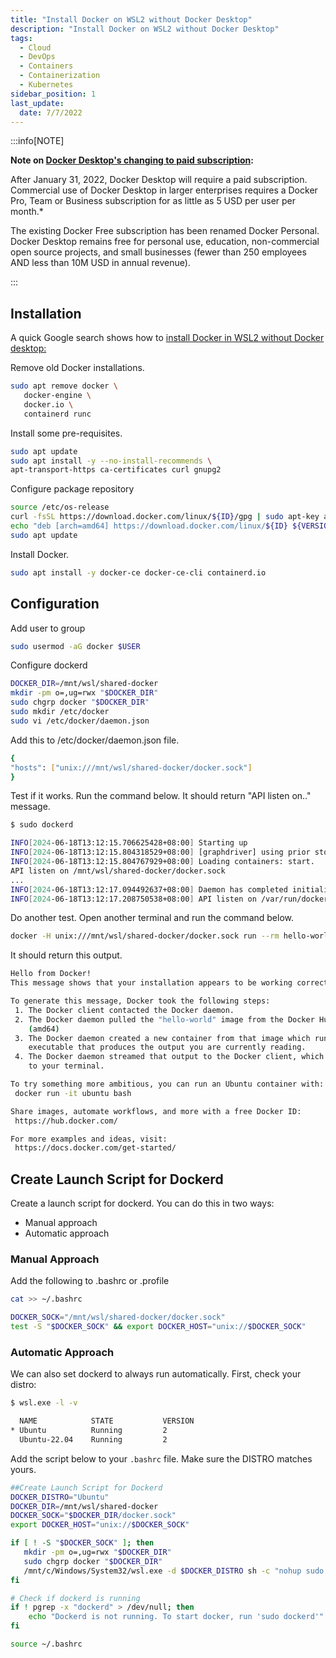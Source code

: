 ```yaml
---
title: "Install Docker on WSL2 without Docker Desktop"
description: "Install Docker on WSL2 without Docker Desktop"
tags: 
  - Cloud
  - DevOps
  - Containers
  - Containerization
  - Kubernetes
sidebar_position: 1
last_update:
  date: 7/7/2022
---
```




:::info[NOTE]

**Note on [Docker Desktop's changing to paid subscription](https://www.docker.com/legal/docker-subscription-service-agreement/):**

After January 31, 2022, Docker Desktop will require a paid subscription.
Commercial use of Docker Desktop in larger enterprises requires a Docker Pro, Team or Business subscription for as little as 5 USD per user per month.*

The existing Docker Free subscription has been renamed Docker Personal. Docker Desktop remains free for personal use, education, non-commercial open source projects, and small businesses (fewer than 250 employees AND less than 10M USD in annual revenue).

:::


## Installation 

A quick Google search shows how to [install Docker in WSL2 without Docker desktop:](https://dev.solita.fi/2021/12/21/docker-on-wsl2-without-docker-desktop.html)

Remove old Docker installations.

```bash
sudo apt remove docker \
   docker-engine \
   docker.io \
   containerd runc 
```

Install some pre-requisites.

```bash
sudo apt update 
sudo apt install -y --no-install-recommends \
apt-transport-https ca-certificates curl gnupg2
```

Configure package repository

```bash
source /etc/os-release 
curl -fsSL https://download.docker.com/linux/${ID}/gpg | sudo apt-key add -
echo "deb [arch=amd64] https://download.docker.com/linux/${ID} ${VERSION_CODENAME} stable" | sudo tee /etc/apt/sources.list.d/docker.list
sudo apt update
```

Install Docker.

```bash
sudo apt install -y docker-ce docker-ce-cli containerd.io
```

## Configuration 

Add user to group

```bash
sudo usermod -aG docker $USER 
```

Configure dockerd

```bash
DOCKER_DIR=/mnt/wsl/shared-docker
mkdir -pm o=,ug=rwx "$DOCKER_DIR"
sudo chgrp docker "$DOCKER_DIR"
sudo mkdir /etc/docker
sudo vi /etc/docker/daemon.json 
```

Add this to /etc/docker/daemon.json  file. 

```bash
{
"hosts": ["unix:///mnt/wsl/shared-docker/docker.sock"]
}
```

Test if it works. Run the command below. It should return "API listen on.." message.

```bash
$ sudo dockerd 

INFO[2024-06-18T13:12:15.706625428+08:00] Starting up
INFO[2024-06-18T13:12:15.804318529+08:00] [graphdriver] using prior storage driver: overlay2
INFO[2024-06-18T13:12:15.804767929+08:00] Loading containers: start.
API listen on /mnt/wsl/shared-docker/docker.sock
...
INFO[2024-06-18T13:12:17.094492637+08:00] Daemon has completed initialization
INFO[2024-06-18T13:12:17.208750538+08:00] API listen on /var/run/docker.sock
```

Do another test. Open another terminal and run the command below.

```bash
docker -H unix:///mnt/wsl/shared-docker/docker.sock run --rm hello-world
```

It should return this output.

 
```bash
Hello from Docker!
This message shows that your installation appears to be working correctly.

To generate this message, Docker took the following steps:
 1. The Docker client contacted the Docker daemon.
 2. The Docker daemon pulled the "hello-world" image from the Docker Hub.
    (amd64)
 3. The Docker daemon created a new container from that image which runs the
    executable that produces the output you are currently reading.
 4. The Docker daemon streamed that output to the Docker client, which sent it
    to your terminal.

To try something more ambitious, you can run an Ubuntu container with:
 docker run -it ubuntu bash

Share images, automate workflows, and more with a free Docker ID:
 https://hub.docker.com/

For more examples and ideas, visit:
 https://docs.docker.com/get-started/
```
 

## Create Launch Script for Dockerd 

Create a launch script for dockerd. You can do this in two ways:

- Manual approach
- Automatic approach 

### Manual Approach 

Add the following to .bashrc or .profile 

```bash
cat >> ~/.bashrc

DOCKER_SOCK="/mnt/wsl/shared-docker/docker.sock"
test -S "$DOCKER_SOCK" && export DOCKER_HOST="unix://$DOCKER_SOCK"
```


### Automatic Approach 

We can also set dockerd to always run automatically. First, check your distro:

```bash
$ wsl.exe -l -v

  NAME            STATE           VERSION
* Ubuntu          Running         2
  Ubuntu-22.04    Running         2 
```

Add the script below to your `.bashrc` file. Make sure the DISTRO matches yours.

```bash
##Create Launch Script for Dockerd
DOCKER_DISTRO="Ubuntu"
DOCKER_DIR=/mnt/wsl/shared-docker
DOCKER_SOCK="$DOCKER_DIR/docker.sock"
export DOCKER_HOST="unix://$DOCKER_SOCK"

if [ ! -S "$DOCKER_SOCK" ]; then
   mkdir -pm o=,ug=rwx "$DOCKER_DIR"
   sudo chgrp docker "$DOCKER_DIR"
   /mnt/c/Windows/System32/wsl.exe -d $DOCKER_DISTRO sh -c "nohup sudo -b dockerd < /dev/null > $DOCKER_DIR/dockerd.log 2>&1"
fi

# Check if dockerd is running
if ! pgrep -x "dockerd" > /dev/null; then
    echo "Dockerd is not running. To start docker, run 'sudo dockerd'"
fi
```
```bash
source ~/.bashrc 
```

